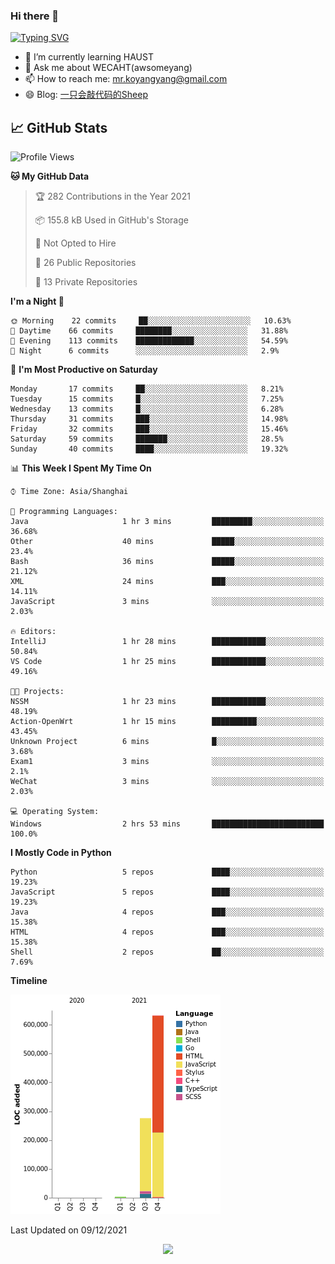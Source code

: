 ### Hi there 👋

[![Typing SVG](https://readme-typing-svg.herokuapp.com?color=%23F78A63&lines=Here+are+some+ideas+to+get+you+started%3A)](https://git.io/typing-svg)

- 🌱 I’m currently learning HAUST
- 💬 Ask me about WECAHT(awsomeyang)
- 📫 How to reach me: mr.koyangyang@gmail.com
- 😄 Blog: [一只会敲代码的Sheep](https://codeyang.pages.dev/)


## &#x1f4c8; GitHub Stats
<!--START_SECTION:waka-->
![Profile Views](http://img.shields.io/badge/Profile%20Views-4-blue)

**🐱 My GitHub Data** 

> 🏆 282 Contributions in the Year 2021
 > 
> 📦 155.8 kB Used in GitHub's Storage 
 > 
> 🚫 Not Opted to Hire
 > 
> 📜 26 Public Repositories 
 > 
> 🔑 13 Private Repositories  
 > 
**I'm a Night 🦉** 

```text
🌞 Morning    22 commits     ██░░░░░░░░░░░░░░░░░░░░░░░   10.63% 
🌆 Daytime    66 commits     ████████░░░░░░░░░░░░░░░░░   31.88% 
🌃 Evening    113 commits    █████████████░░░░░░░░░░░░   54.59% 
🌙 Night      6 commits      ░░░░░░░░░░░░░░░░░░░░░░░░░   2.9%

```
📅 **I'm Most Productive on Saturday** 

```text
Monday       17 commits     ██░░░░░░░░░░░░░░░░░░░░░░░   8.21% 
Tuesday      15 commits     █░░░░░░░░░░░░░░░░░░░░░░░░   7.25% 
Wednesday    13 commits     █░░░░░░░░░░░░░░░░░░░░░░░░   6.28% 
Thursday     31 commits     ███░░░░░░░░░░░░░░░░░░░░░░   14.98% 
Friday       32 commits     ███░░░░░░░░░░░░░░░░░░░░░░   15.46% 
Saturday     59 commits     ███████░░░░░░░░░░░░░░░░░░   28.5% 
Sunday       40 commits     ████░░░░░░░░░░░░░░░░░░░░░   19.32%

```


📊 **This Week I Spent My Time On** 

```text
⌚︎ Time Zone: Asia/Shanghai

💬 Programming Languages: 
Java                     1 hr 3 mins         █████████░░░░░░░░░░░░░░░░   36.68% 
Other                    40 mins             █████░░░░░░░░░░░░░░░░░░░░   23.4% 
Bash                     36 mins             █████░░░░░░░░░░░░░░░░░░░░   21.12% 
XML                      24 mins             ███░░░░░░░░░░░░░░░░░░░░░░   14.11% 
JavaScript               3 mins              ░░░░░░░░░░░░░░░░░░░░░░░░░   2.03%

🔥 Editors: 
IntelliJ                 1 hr 28 mins        ████████████░░░░░░░░░░░░░   50.84% 
VS Code                  1 hr 25 mins        ████████████░░░░░░░░░░░░░   49.16%

🐱‍💻 Projects: 
NSSM                     1 hr 23 mins        ████████████░░░░░░░░░░░░░   48.19% 
Action-OpenWrt           1 hr 15 mins        ██████████░░░░░░░░░░░░░░░   43.45% 
Unknown Project          6 mins              █░░░░░░░░░░░░░░░░░░░░░░░░   3.68% 
Exam1                    3 mins              ░░░░░░░░░░░░░░░░░░░░░░░░░   2.1% 
WeChat                   3 mins              ░░░░░░░░░░░░░░░░░░░░░░░░░   2.03%

💻 Operating System: 
Windows                  2 hrs 53 mins       █████████████████████████   100.0%

```

**I Mostly Code in Python** 

```text
Python                   5 repos             ████░░░░░░░░░░░░░░░░░░░░░   19.23% 
JavaScript               5 repos             ████░░░░░░░░░░░░░░░░░░░░░   19.23% 
Java                     4 repos             ███░░░░░░░░░░░░░░░░░░░░░░   15.38% 
HTML                     4 repos             ███░░░░░░░░░░░░░░░░░░░░░░   15.38% 
Shell                    2 repos             ██░░░░░░░░░░░░░░░░░░░░░░░   7.69%

```


**Timeline**

![Chart not found](https://raw.githubusercontent.com/koyangyang/koyangyang/main/charts/bar_graph.png) 


 Last Updated on 09/12/2021
<!--END_SECTION:waka-->

<!-- <div align="center"><img src="https://github-readme-streak-stats.koyang.workers.dev/?user=koyangyang" ></div> -->

<div align="center"><img src="https://activity-graph.koyang.workers.dev/graph?username=koyangyang&theme=github-light" ></div>

<!-- <div align="center"><img src="https://cdn.jsdelivr.net/gh/koyangyang/hugo_comment/assets/github-contribution-grid-snake.svg" ></div> -->

<!-- ![](https://github-readme-stats.vercel.app/api?username=koyangyang&show_icons=true&theme=flag-india)![](https://github-readme-stats.vercel.app/api/top-langs/?username=koyangyang&layout=compact) -->
<!-- <div align="center"><img src="https://github-readme-stats.vercel.app/api?username=koyangyang&show_icons=true&theme=flag-india" ></div> -->
<!-- <img src="https://github-readme-stats.vercel.app/api/top-langs/?username=koyangyang&layout=compact" > -->



<!-- <div align="center"><img src="https://github-readme-stats.vercel.app/api/wakatime?username=koyangyang" ></div> -->


<!--
[![Top Langs](https://github-readme-stats.vercel.app/api/top-langs/?username=koyangyang&langs_count=8)](https://github.com/anuraghazra/github-readme-stats)
- 🔭 I’m currently working on ...
- 👯 I’m looking to collaborate on ...
- 🤔 I’m looking for help with ...
- 💬 Ask me about ...
- 📫 How to reach me: ...
- 😄 Pronouns: ...
- ⚡ Fun fact: ...
-->
